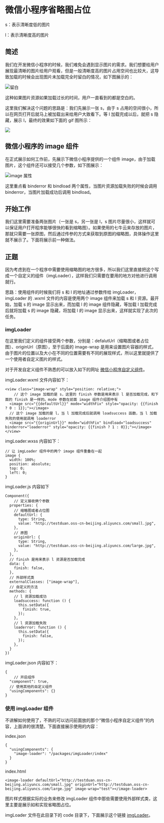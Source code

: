 # 微信小程序省略图占位

s：表示清晰度低的图片

l：表示清晰度高的图片

## 简述

我们在开发微信小程序的时候，我们难免会遇到显示图片的需求。我们想要给用户展现最清晰的图片给用户观看，但是一般清晰度高的图片占用空间也比较大，这导致加载的时候会出现图片未加载完全时留白的情况，如下图展示的：

![留白](http://p86utdi99.bkt.clouddn.com/2018-10-3%20%E7%95%99%E7%99%BD.gif)

这种如果图片资源如果加载过长的时间，用户一直看到的都是空白的。

这里我们解决这个问题的思路是：我们先展示一张 s，由于 s 占用的空间很小，所以在网页打开后就马上被加载出来给用户大致看下。等 l 加载完成以后，就把 s 隐藏，展示 l，最终的效果如下面的 gif 图所示：

![](http://p86utdi99.bkt.clouddn.com/2018-10-3%20GIF.gif)

## 微信小程序的 image 组件

在正式展示如何工作前，先展示下微信小程序提供的一个组件 image，由于加载图片，这个组件还可以接受几个参数，如下图展示：

![image 属性](http://p86utdi99.bkt.clouddn.com/2018-10-3%20%E7%BB%84%E4%BB%B6image%20%E5%B1%9E%E6%80%A7.jpg)

这里重点看 binderror 和 bindload 两个属性，当图片资源加载失败的时候会调用  binderror，当图片加载成功后调用 bindload。

## 开始工作

我们这里需要准备两张图片（一张是 s，另一张是 l，s 图片尽量很小，这样就可以保证用户打开程序能够很快的看到缩略图）。如果使用的七牛云来存放的图片，那就只需要一张原图，然后通过传参的方式来获取到原图的缩略图，具体操作这里就不展示了。下面将展示前一种做法。

## 正题

因为考虑到在一个程序中需要使用缩略图的地方很多，所以我们这里直接把这个写成一个自定义的组件（imgLoader），这样我们只需要在要用的地方对他进行调用就行。

思路：使用组件的时候我们将 s 和 l 的地址通过参数传给 imgLoader，imgLoader 的 .wxml 文件的内容是使用两个 image 组件来加载 s 和 l 资源。最开始，加载 s 的 image 显示出来，而加载 l 的 image 组件隐藏，等加载 l 加载完成后就将加载 s 的 image 隐藏，将加载 l 的 image 显示出来，这样就实现了此次的任务。

### imgLoader

在这里我们定义的组件接受两个参数，分别是：defalutUrl（缩略图或者占位图）、originUrl（原图），至于后面的 image-wrap 是用来设置图片容器的样式，由于图片的位置以及大小在不同的位置需要有不同的展现样式，所以这里就提供了一个使用者自定义图片的样式。

对于开发自定义组件不熟悉的可以放入如下的网址 [微信小程序自定义组件](https://developers.weixin.qq.com/miniprogram/dev/framework/custom-component/)。

imgLoader.wxml 文件内容如下：

```
<view class="image-wrap" style="position: relative;">
	// 这个 image 加载的是 s，这里的 finish 参数是用来表示 l 是否加载完成，和下面的 finish 是一样的。mode 参数在前面 image 组件介绍图中有
  <image src="{{defaultUrl}}" mode="widthFix" style="opacity: {{finish ? 0 : 1}};"></image>
  // 这个 image 加载的是 l，当 l 加载完成后就调用 loadsuccess 函数，当 l 加载失败的使用就调用 loaderror
  <image src="{{originUrl}}" mode="widthFix" bindload="loadsuccess" binderror="loaderror" style="opacity: {{finish ? 1 : 0}};"></image>
</view>
```

imgLoader.wxss 内容如下：

```
// 让 imgLoader 组件中的两个 image 组件重叠在一起
image {
  width: 100%;
  position: absolute;
  top: 0;
  left: 0;
}
```

imgLoader.js 内容如下

```
Component({
	// 定义接收俩个参数
  properties: {
  	// 缩略图或者占位图
    defaultUrl: {
      type: String,
      value: "http://testduan.oss-cn-beijing.aliyuncs.com/small.jpg",
    },
    // 原图
    originUrl: {
      type: String,
      value: "http://testduan.oss-cn-beijing.aliyuncs.com/large.jpg",
    },
  },
  // finish 是用来表示 l 资源是否加载完成
  data: {
    finish: false,
  },
  // 外部样式类
  externalClasses: ["image-wrap"],
  // 自定义的方法
  methods: {
  	// l 资源加载成功
    loadsuccess: function () {
      this.setData({
        finish: true,
      });
    },
    // l 资源加载失败
    loaderror: function () {
      this.setData({
        finish: false,
      });
    },
  }
})

```

imgLoader.json 内容如下：

```
{
	// 开启组件
  "component": true,
  // 使用其他的自定义组件
  "usingComponents": {}
}
```

### 使用 imgLoader 组件



不讲解如何使用了，不熟的可以访问前面放的那个“微信小程序自定义组件”的内容，上面讲的很清楚。下面直接展示使用的内容：

index.json

```
{
  "usingComponents": {
    "image-loader": "/packages/imgLoader/index"
  }
}
```

index.html

```
<image-loader defaultUrl="http://testduan.oss-cn-beijing.aliyuncs.com/small.jpg" originUrl="http://testduan.oss-cn-beijing.aliyuncs.com/large.jpg" image-wrap="test"></image-loader>
```

图片样式根据实际的业务来修改 imgLoader 组件中那些需要使用外部样式类，这里主要是展示如和实现省略图占位。

imgLoader 文件在此目录下的 code 目录下，下面展示这个链接 [imgLoader](https://github.com/duanyuanping/True-in-Hong/tree/master/%E5%BE%AE%E4%BF%A1%E5%B0%8F%E7%A8%8B%E5%BA%8F/code/imgLoader)。